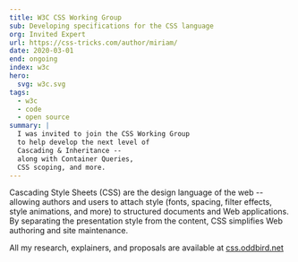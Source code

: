 ```yaml
---
title: W3C CSS Working Group
sub: Developing specifications for the CSS language
org: Invited Expert
url: https://css-tricks.com/author/miriam/
date: 2020-03-01
end: ongoing
index: w3c
hero:
  svg: w3c.svg
tags:
  - w3c
  - code
  - open source
summary: |
  I was invited to join the CSS Working Group
  to help develop the next level of
  Cascading & Inheritance --
  along with Container Queries,
  CSS scoping, and more.
---
```


Cascading Style Sheets (CSS) are the design language of the web --
allowing authors and users to attach style
(fonts, spacing, filter effects, style animations, and more)
to structured documents and Web applications.
By separating the presentation style from the content,
CSS simplifies Web authoring and site maintenance.

All my research, explainers, and proposals
are available at [css.oddbird.net](https://css.oddbird.net/)
